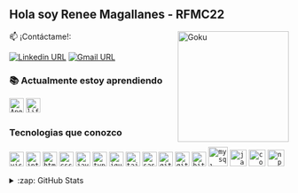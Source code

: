 ## Hola soy Renee Magallanes - RFMC22

<img align="right" src="https://user-images.githubusercontent.com/60860968/169666381-be71150b-418e-49d5-91ef-f1f2d2fc421f.gif" width="200px" alt="Goku"/>

:mailbox: ¡Contáctame!: 

[![Linkedin URL](https://img.shields.io/badge/-Renee-0e76a8?style=flat&labelColor=0e76a8&logo=linkedin&logoColor=white)](https://www.linkedin.com/in/reneefelipemagallanescanedo/)
[![Gmail URL](https://img.shields.io/badge/-rene22797-red?style=flat&labelColor=red&logo=gmail&logoColor=white)](mailto:rene22797@gmail.com)

### :books: Actualmente estoy aprendiendo

<code><a href="https://angular.io/" target="_blank"><img src="https://user-images.githubusercontent.com/60860968/169665104-f62ec444-b9d8-4d62-8da0-113451b83f33.png" width="26px" alt="Angular"></a></code>
<code><a href="https://www.liferay.com/es/developers" target="_blank"><img src="https://user-images.githubusercontent.com/60860968/169665380-1613720c-fb9f-4642-8c2e-de99e21d9f25.png" width="26px" alt="liferay"></a></code>

### Tecnologias que conozco

<code><a href="https://code.visualstudio.com/" target="_blank"><img src="https://user-images.githubusercontent.com/60860968/169665427-6a7af9dc-f54b-4c97-b9fc-1d582a429f6b.png" width="26px" alt="visual studio code"></a></code>
<code><a href="https://www.jetbrains.com/es-es/idea/" target="_blank"><img src="https://user-images.githubusercontent.com/60860968/169665620-d2a5705f-f804-4da4-9b32-14957ef87ab6.png" width="26px" alt="intellij idea"></a></code>
<code><a href="https://developer.mozilla.org/en-US/docs/Web/HTML" target="_blank"><img src="https://user-images.githubusercontent.com/60860968/169665432-b9916915-f6dc-4a64-9225-a13a5be2cb1f.png" width="26px" alt="html5"></a></code>
<code><a href="https://developer.mozilla.org/en-US/docs/Web/CSS" target="_blank"><img src="https://user-images.githubusercontent.com/60860968/169665430-4b59c7a8-1f04-46de-9066-ceeed03cce42.png" width="26px" alt="css"></a></code>
<code><a href="https://developer.mozilla.org/es/docs/Web/JavaScript" target="_blank"><img src="https://user-images.githubusercontent.com/60860968/169665422-6b65d6cf-43c2-43d3-affb-1e7dc7df1206.png" width="26px" alt="javascript"></a></code>
<code><a href="https://www.typescriptlang.org/" target="_blank"><img src="https://user-images.githubusercontent.com/60860968/169665426-925877c5-f665-435c-a146-f16fb878f15c.png" width="26px" alt="typescript"></a></code>
<code><a href="https://jquery.com/" target="_blank"><img src="https://user-images.githubusercontent.com/60860968/169665908-efff6052-4dd8-42e5-aeb5-c668e81782ee.png" width="26px" alt="jquery"></a></code>
<code><a href="https://tailwindcss.com/" target="_blank"><img src="https://user-images.githubusercontent.com/60860968/169665982-6632574a-7d4a-4842-b9d3-19b0628e8256.png" width="26px" alt="tailwindcss"></a></code>
<code><a href="https://sass-lang.com/" target="_blank"><img src="https://user-images.githubusercontent.com/60860968/169665425-6fd48826-7e1c-4bca-8a92-a21a8922e0ec.png" width="26px" alt="sass"></a></code>
<code><a href="https://git-scm.com/" target="_blank"><img src="https://user-images.githubusercontent.com/60860968/169665431-19ef9518-b6a1-46f3-92ad-d13036e974bb.png" width="26px" alt="git"></a></code>
<code><a href="https://about.gitlab.com/" target="_blank"><img src="https://user-images.githubusercontent.com/60860968/169665686-0c526273-1378-4fc5-b45a-40f3abc8870f.png" width="26px" alt="gitlab"></a></code>
<code><a href="https://bitbucket.org/" target="_blank"><img src="https://user-images.githubusercontent.com/60860968/169665734-8884de63-3d33-4a79-b233-8d61617d962c.png" width="26px" alt="bitbucket"></a></code>
<code><a href="https://www.mysql.com/" target="_blank"><img src="https://user-images.githubusercontent.com/60860968/169665424-c9100001-1071-4b11-b636-847aaf8d5363.png" width="35px" alt="mysql"></a></code>
<code><a href="https://www.java.com/en/" target="_blank"><img src="https://user-images.githubusercontent.com/60860968/169665434-6eaab57b-4206-430c-a568-d552ebc525cf.png" width="30px" alt="java"></a></code>
<code><img src="https://user-images.githubusercontent.com/60860968/169665429-a8291437-d449-4a5b-8d78-8ecd7fd9bc4f.png" width="30px" alt="console"></code>
<code><a href="https://www.npmjs.com/" target="_blank"><img src="https://user-images.githubusercontent.com/60860968/169666113-4546a056-9497-4b34-abaf-90f0659d8a06.png" width="30px" alt="npm"></a></code>

<details>
  <summary>:zap: GitHub Stats</summary>
<p align="center">
<a href="https://github.com/anuraghazra/github-readme-stats">
  <img src="https://github-readme-stats.vercel.app/api?username=rfmc22&show_icons=true&locale=es&bg_color=0d1117&title_color=1f6feb&text_color=1f6feb&icon_color=39d353&hide_border=true" />
</a>
</p>
</details>
